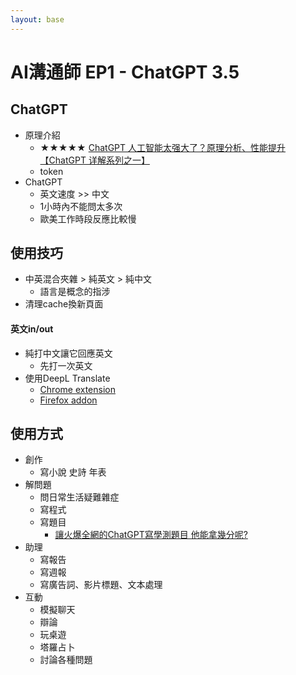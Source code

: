 ```yaml
---
layout: base
---
```


# AI溝通師 EP1 - ChatGPT 3.5

## ChatGPT
* 原理介紹
  * ★★★★★ [ChatGPT 人工智能太强大了？原理分析、性能提升【ChatGPT 详解系列之一】](https://youtu.be/S3xgoFFwlpM)
  * token
* ChatGPT
  * 英文速度 >> 中文 
  * 1小時內不能問太多次
  * 歐美工作時段反應比較慢

## 使用技巧
* 中英混合夾雜 > 純英文 > 純中文
  * 語言是概念的指涉
* 清理cache換新頁面

#### 英文in/out
* 純打中文讓它回應英文
  * 先打一次英文
* 使用DeepL Translate
  * [Chrome extension](https://chrome.google.com/webstore/detail/deepl-translate-reading-w/cofdbpoegempjloogbagkncekinflcnj)
  * [Firefox addon](https://addons.mozilla.org/en-US/firefox/addon/to-deepl/)

## 使用方式
* 創作
  * 寫小說 史詩 年表 
* 解問題
  * 問日常生活疑難雜症
  * 寫程式
  * 寫題目
    * [讓火爆全網的ChatGPT寫學測題目 他能拿幾分呢?](https://www.youtube.com/watch?v=2N4KouAlJDc)
* 助理
  * 寫報告
  * 寫週報
  * 寫廣告詞、影片標題、文本處理
* 互動
  * 模擬聊天
  * 辯論
  * 玩桌遊
  * 塔羅占卜
  * 討論各種問題

